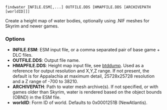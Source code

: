    findwater INFILE.ESM[,...] OUTFILE.DDS [HMAPFILE.DDS [ARCHIVEPATH [worldID]]]

Create a height map of water bodies, optionally using .NIF meshes for Skyrim and newer games.

### Options

* **INFILE.ESM**: ESM input file, or a comma separated pair of base game + DLC files.
* **OUTFILE.DDS**: Output file name.
* **HMAPFILE.DDS**: Height map input file, see [btddump](btddump.md). Used as a reference for output resolution and X,Y,Z range. If not present, the default is for Appalachia at maximum detail, 25728x25728 resolution and a Z range of -700 to 38210.
* **ARCHIVEPATH**: Path to water mesh archive(s). If not specified, or with games older than Skyrim, water is rendered based on the object bounds (OBND) in the ESM file.
* **worldID**: Form ID of world. Defaults to 0x0001251B (NewAtlantis).

